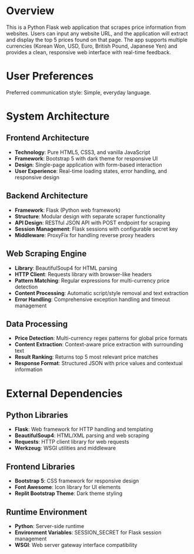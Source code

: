 # Overview

This is a Python Flask web application that scrapes price information from websites. Users can input any website URL, and the application will extract and display the top 5 prices found on that page. The app supports multiple currencies (Korean Won, USD, Euro, British Pound, Japanese Yen) and provides a clean, responsive web interface with real-time feedback.

# User Preferences

Preferred communication style: Simple, everyday language.

# System Architecture

## Frontend Architecture
- **Technology**: Pure HTML5, CSS3, and vanilla JavaScript
- **Framework**: Bootstrap 5 with dark theme for responsive UI
- **Design**: Single-page application with form-based interaction
- **User Experience**: Real-time loading states, error handling, and responsive design

## Backend Architecture
- **Framework**: Flask (Python web framework)
- **Structure**: Modular design with separate scraper functionality
- **API Design**: RESTful JSON API with POST endpoint for scraping
- **Session Management**: Flask sessions with configurable secret key
- **Middleware**: ProxyFix for handling reverse proxy headers

## Web Scraping Engine
- **Library**: BeautifulSoup4 for HTML parsing
- **HTTP Client**: Requests library with browser-like headers
- **Pattern Matching**: Regular expressions for multi-currency price detection
- **Content Processing**: Automatic script/style removal and text extraction
- **Error Handling**: Comprehensive exception handling and timeout management

## Data Processing
- **Price Detection**: Multi-currency regex patterns for global price formats
- **Content Extraction**: Context-aware price extraction with surrounding text
- **Result Ranking**: Returns top 5 most relevant price matches
- **Response Format**: Structured JSON with price values and contextual information

# External Dependencies

## Python Libraries
- **Flask**: Web framework for HTTP handling and templating
- **BeautifulSoup4**: HTML/XML parsing and web scraping
- **Requests**: HTTP client library for web requests
- **Werkzeug**: WSGI utilities and middleware

## Frontend Libraries
- **Bootstrap 5**: CSS framework for responsive design
- **Font Awesome**: Icon library for UI elements
- **Replit Bootstrap Theme**: Dark theme styling

## Runtime Environment
- **Python**: Server-side runtime
- **Environment Variables**: SESSION_SECRET for Flask session management
- **WSGI**: Web server gateway interface compatibility